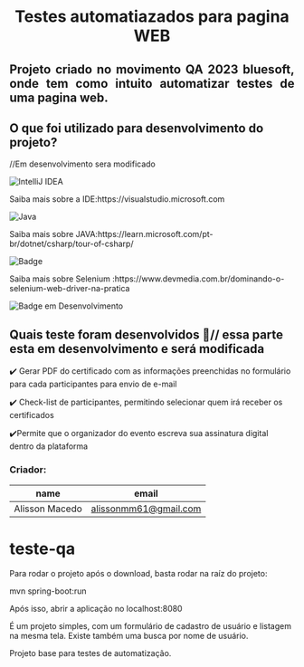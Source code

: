 <h1 align="center"> Testes automatiazados para pagina WEB </h1>

<h2 align="justify">Projeto criado no movimento QA 2023 bluesoft, onde tem como intuito automatizar testes de uma pagina web.</h2>



## O que foi utilizado para desenvolvimento do projeto?

//Em desenvolvimento sera modificado

![IntelliJ IDEA](https://img.shields.io/badge/IntelliJIDEA-000000.svg?style=for-the-badge&logo=intellij-idea&logoColor=white)
<p> Saiba mais sobre a IDE:https://visualstudio.microsoft.com</p>

![Java](https://img.shields.io/badge/java-%23ED8B00.svg?style=for-the-badge&logo=java&logoColor=white)

<p> Saiba mais sobre JAVA:https://learn.microsoft.com/pt-br/dotnet/csharp/tour-of-csharp/</p>

![Badge](https://img.shields.io/static/v1?label=Selenium&message=WebDriver&color=blue&style=for-the-badge&logo=Selenium)
<p> Saiba mais sobre Selenium :https://www.devmedia.com.br/dominando-o-selenium-web-driver-na-pratica</p>





![Badge em Desenvolvimento](http://img.shields.io/static/v1?label=STATUS&message=EM%20DESENVOLVIMENTO&color=GREEN&style=for-the-badge)


## Quais teste foram desenvolvidos 📑// essa parte esta em desenvolvimento e será modificada

✔️ Gerar PDF do certificado com as informações preenchidas no formulário para cada participantes para envio de e-mail 

✔️ Check-list de participantes, permitindo selecionar quem irá receber os certificados 

✔️Permite que o organizador do evento escreva sua assinatura digital dentro da plataforma


### Criador: 
|name|email|
| -------- | -------- | 
|Alisson Macedo|alissonmm61@gmail.com|




# teste-qa

Para rodar o projeto após o download, basta rodar na raíz do projeto:

mvn spring-boot:run

Após isso, abrir a aplicação no localhost:8080

É um projeto simples, com um formulário de cadastro de usuário e listagem na mesma tela.
Existe também uma busca por nome de usuário.

Projeto base para testes de automatização.
